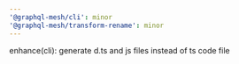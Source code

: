 ```yaml
---
'@graphql-mesh/cli': minor
'@graphql-mesh/transform-rename': minor
---
```


enhance(cli): generate d.ts and js files instead of ts code file
